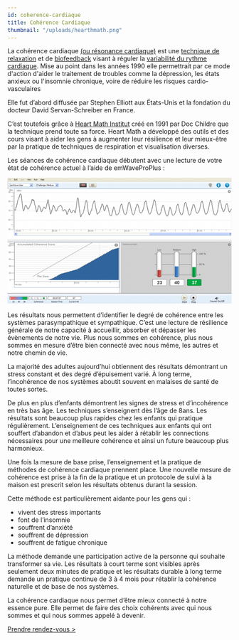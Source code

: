 ```yaml
---
id: coherence-cardiaque
title: Cohérence Cardiaque
thumbnail: "/uploads/hearthmath.png"
---
```


La cohérence cardiaque [(ou résonance cardiaque)](https://fr.wikipedia.org/wiki/R%C3%A9sonance) est une [technique de relaxation](https://fr.wikipedia.org/wiki/Techniques_de_relaxation) et de [biofeedback](https://fr.wikipedia.org/wiki/Biofeedback) visant à réguler la [variabilité du rythme cardiaque](https://fr.wikipedia.org/wiki/Variabilit%C3%A9_de_fr%C3%A9quence_cardiaque). Mise au point dans les années 1990 elle permettrait par ce mode d'action d'aider le traitement de troubles comme la dépression, les états anxieux ou l'insomnie chronique, voire de réduire les risques cardio-vasculaires

Elle fut d’abord diffusée par Stephen Elliott aux États-Unis et la fondation du docteur David Servan-Schreiber en France.

C’est toutefois grâce à [Heart Math Institut](https://www.heartmath.org/) créé en 1991 par Doc Childre que la technique prend toute sa force. Heart Math a développé des outils et des cours visant à aider les gens à augmenter leur résilience et leur mieux-être par la pratique de techniques de respiration et visualisation diverses.

Les séances de cohérence cardiaque débutent avec une lecture de votre état de cohérence actuel à l’aide de emWaveProPlus :

![emWaveProPlus](/uploads/emwave_desktop_chart.png)

Les résultats nous permettent d’identifier le degré de cohérence entre les systèmes parasympathique et sympathique. C’est une lecture de résilience générale de notre capacité à accueillir, absorber et dépasser les évènements de notre vie. Plus nous sommes en cohérence, plus nous sommes en mesure d’être bien connecté avec nous même, les autres et notre chemin de vie.

La majorité des adultes aujourd’hui obtiennent des résultats démontrant un stress constant et des degré d’épuisement varié. À long terme, l’incohérence de nos systèmes aboutit souvent en malaises de santé de toutes sortes.

De plus en plus d’enfants démontrent les signes de stress et d’incohérence en très bas âge. Les techniques s’enseignent dès l’âge de 8ans. Les résultats sont beaucoup plus rapides chez les enfants qui pratique régulièrement. L’enseignement de ces techniques aux enfants qui ont souffert d’abandon et d’abus peut les aider à rétablir les connections nécessaires pour une meilleure cohérence et ainsi un future beaucoup plus harmonieux.

Une fois la mesure de base prise, l’enseignement et la pratique de méthodes de cohérence cardiaque prennent place. Une nouvelle mesure de cohérence est prise à la fin de la pratique et un protocole de suivi à la maison est prescrit selon les résultats obtenus durant la session.

Cette méthode est particulièrement aidante pour les gens qui :

- vivent des stress importants
- font de l’insomnie
- souffrent d’anxiété
- souffrent de dépression
- souffrent de fatigue chronique

La méthode demande une participation active de la personne qui souhaite transformer sa vie. Les résultats à court terme sont visibles après seulement deux minutes de pratique et les résultats durable à long terme demande un pratique continue de 3 à 4 mois pour rétablir la cohérence naturelle et de base de nos systèmes.

La cohérence cardiaque nous permet d’être mieux connecté à notre essence pure. Elle permet de faire des choix cohérents avec qui nous sommes et qui nous sommes appelé à devenir.

[Prendre rendez-vous >](https://www.gorendezvous.com/homepage/111690)
